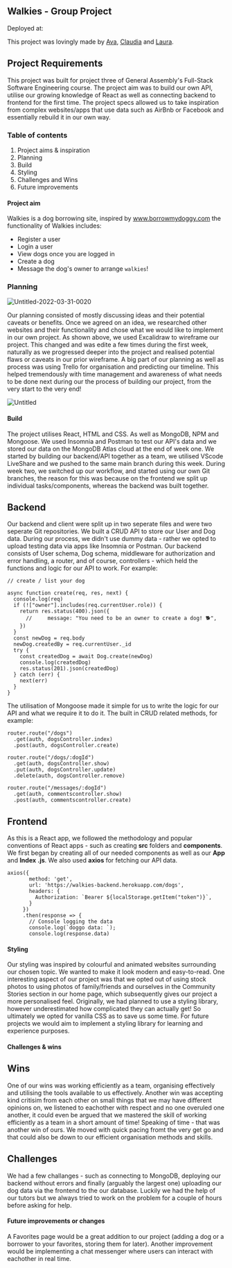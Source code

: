 ## Walkies - Group Project

Deployed at:

This project was lovingly made by [Ava](https://github.com/avayazdan), [Claudia](https://github.com/claudiatmcp) and [Laura](https://github.com/laura-arch).

## Project Requirements

This project was built for project three of General Assembly's Full-Stack Software Engineering course. The project aim was to build our own API, utilise our growing knowledge of React as well as connecting backend to frontend for the first time. The project specs allowed us to take inspiration from complex websites/apps that use data such as AirBnb or Facebook and essentially rebuild it in our own way. 

### Table of contents 

1. Project aims & inspiration 
2. Planning 
3. Build
4. Styling
5. Challenges and Wins
6. Future improvements

#### Project aim 

Walkies is a dog borrowing site, inspired by www.borrowmydoggy.com the functionality of Walkies includes:

- Register a user
- Login a user
- View dogs once you are logged in
- Create a dog
- Message the dog's owner to arrange `walkies`!


### Planning 


![Untitled-2022-03-31-0020](https://user-images.githubusercontent.com/75817925/161280307-a79a28e1-e83e-4cd6-bba9-64ae7e568f6b.png)

Our planning consisted of mostly discussing ideas and their potential caveats or benefits. Once we agreed on an idea, we researched other websites and their functionality and chose what we would like to implement in our own project. As shown above, we used Excalidraw to wireframe our project. This changed and was edite a few times during the first week, naturally as we progressed deeper into the project and realised potential flaws or caveats in our prior wireframe. 
A big part of our planning as well as process was using Trello for organisation and predicting our timeline. This helped tremendously with time management and awareness of what needs to be done next during our the process of building our project, from the very start to the very end!

![Untitled](https://user-images.githubusercontent.com/75817925/161281508-a9f4ac23-2d69-4140-9ad3-8ea52729a37d.png)

#### Build

The project utilises React, HTML and CSS. As well as MongoDB, NPM and Mongoose. We used Insomnia and Postman to test our API's data and we stored our data on the MongoDB Atlas cloud at the end of week one. We started by building our backend/API together as a team, we utilised VScode LiveShare and we pushed to the same main branch during this week. During week two, we switched up our workflow, and started using our own Git branches, the reason for this was because on the frontend we split up individual tasks/components, whereas the backend was built together. 

## Backend 

Our backend and client were split up in two seperate files and were two seperate Git repositories. We built a CRUD API to store our User and Dog data. During our process, we didn't use dummy data - rather we opted to upload testing data via apps like Insomnia or Postman. Our backend consists of User schema, Dog schema, middleware for authorization and error handling, a router, and of course, controllers - which held the functions and logic for our API to work. For example: 

```
// create / list your dog

async function create(req, res, next) {
  console.log(req)
  if (!["owner"].includes(req.currentUser.role)) {
    return res.status(400).json({
      //     message: "You need to be an owner to create a dog! 🐕",
    })
  }
  const newDog = req.body
  newDog.createdBy = req.currentUser._id
  try {
    const createdDog = await Dog.create(newDog)
    console.log(createdDog)
    res.status(201).json(createdDog)
  } catch (err) {
    next(err)
  }
}
```

The utilisation of Mongoose made it simple for us to write the logic for our API and what we require it to do it. The built in CRUD related methods, for example: 

```
router.route("/dogs")
  .get(auth, dogsController.index)
  .post(auth, dogsController.create)

router.route("/dogs/:dogId")
  .get(auth, dogsController.show)
  .put(auth, dogsController.update)
  .delete(auth, dogsController.remove)

router.route("/messages/:dogId")
  .get(auth, commentscontroller.show)
  .post(auth, commentscontroller.create)
  ```
  ## Frontend 
  
  As this is a React app, we followed the methodology and popular conventions of React apps - such as creating **src** folders and **components**. We first began by creating all of our needed components as well as our **App** and **Index** **.js**. We also used **axios** for fetching our API data. 
 
   ```
   axios({
          method: 'get',
          url: 'https://walkies-backend.herokuapp.com/dogs',
          headers: {
            Authorization: `Bearer ${localStorage.getItem("token")}`,
          }
        })
        .then(response => {
          // Console logging the data
          console.log(`doggo data: `);
          console.log(response.data)
  ```

#### Styling

Our styling was inspired by colourful and animated websites surrounding our chosen topic. We wanted to make it look modern and easy-to-read. One interesting aspect of our project was that we opted out of using stock photos to using photos of family/friends and ourselves in the Community Stories section in our home page, which subsequently gives our project a more personalised feel. Originally, we had planned to use a styling library, however underestimated how complicated they can actually get! So ultimately we opted for vanilla CSS as to save us some time. For future projects we would aim to implement a styling library for learning and experience purposes. 


#### Challenges & wins

## Wins

One of our wins was working efficiently as a team, organising effectively and utilising the tools available to us effectively. Another win was accepting kind critisim  from each other on small things that we may have different opinions on, we listened to eachother with respect and no one overuled one another, it could even be argued that we mastered the skill of working efficiently as a team in a short amount of time! Speaking of time - that was another win of ours. We moved with quick pacing fromt the very get go and that could also be down to our efficient organisation methods and skills. 

## Challenges 

We had a few challanges - such as connecting to MongoDB, deploying our backend without errors and finally (arguably the largest one) uploading our dog data via the frontend to the our database. Luckily we had the help of our tutors but we always tried to work on the problem for a couple of hours before asking for help. 

#### Future improvements or changes

A Favorites page would be a great addition to our project (adding a dog or a borrower to your favorites, storing them for later). Another improvement would be implementing a chat messenger where users can interact with eachother in real time. 



  

